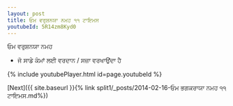 ```yaml
---
layout: post
title: ਓਮ ਵਰੁਸ਼ਨਯਾ ਨਮਹ ੧੧ ਟਾਇਮਸ
youtubeId: 5R14zm8Kyd0
---
```

 
 
 ਓਮ ਵਰੁਸ਼ਨਯਾ ਨਮਹ  
 
 -  ਜੋ ਸਾਡੇ ਕੰਮਾਂ ਲਈ ਵਰਦਾਨ / ਸਜ਼ਾ ਵਰਖਾਉਂਦਾ ਹੈ 
 
  
 
  
 
 
 
 
 
 


{% include youtubePlayer.html id=page.youtubeId %}
 
[Next]({{ site.baseurl }}{% link  split1/_posts/2014-02-16-ਓਮ ਭਗਕਰਾਯਾ ਨਮਹ ੧੧ ਟਾਇਮਸ.md%})
 
